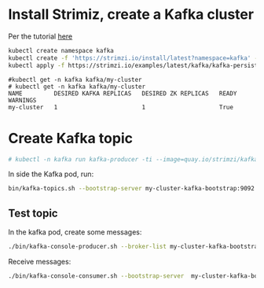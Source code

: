 # Install Strimiz, create a Kafka cluster
Per the tutorial [here](https://strimzi.io/quickstarts/)

```bash
kubectl create namespace kafka
kubectl create -f 'https://strimzi.io/install/latest?namespace=kafka' -n kafka
kubectl apply -f https://strimzi.io/examples/latest/kafka/kafka-persistent-single.yaml -n kafka 
```

```console
#kubectl get -n kafka kafka/my-cluster
# kubectl get -n kafka kafka/my-cluster
NAME         DESIRED KAFKA REPLICAS   DESIRED ZK REPLICAS   READY   WARNINGS
my-cluster   1                        1                     True    
```

# Create Kafka topic
```sh
# kubectl -n kafka run kafka-producer -ti --image=quay.io/strimzi/kafka:0.30.0-kafka-3.2.0 --rm=true -- sh
```

In side the Kafka pod, run:

```sh
bin/kafka-topics.sh --bootstrap-server my-cluster-kafka-bootstrap:9092 --create --topic co2-topic --replication-factor 1
```

## Test topic
In the kafka pod, create some messages:

```sh
./bin/kafka-console-producer.sh --broker-list my-cluster-kafka-bootstrap:9092 --topic co2-topic 
```

Receive messages:
```sh
./bin/kafka-console-consumer.sh --bootstrap-server  my-cluster-kafka-bootstrap:9092 --topic co2-topic --from-beginning
```